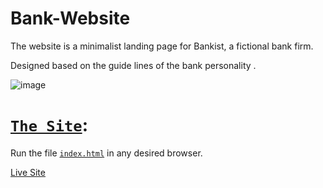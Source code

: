 # Bank-Website
The website is a minimalist landing page for Bankist, a fictional bank firm.

Designed based on the guide lines of the bank personality .

![image](https://user-images.githubusercontent.com/97041347/171187279-6bb02b7f-3780-4db0-bbb3-ae6730f424dd.png)

# [`The Site`](index.html):
Run the file [`index.html`](index.html) in any desired browser.

[Live Site](https://tarmon329.github.io/Bank-Website/)
